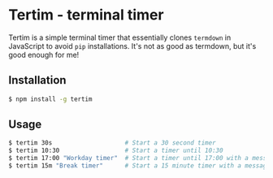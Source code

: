# Tertim - terminal timer

Tertim is a simple terminal timer that essentially clones `termdown` in JavaScript to avoid `pip` installations. It's not as good as termdown, but it's good enough for me!

## Installation

```bash
$ npm install -g tertim
```

## Usage

```bash
$ tertim 30s                    # Start a 30 second timer
$ tertim 10:30                  # Start a timer until 10:30
$ tertim 17:00 "Workday timer"  # Start a timer until 17:00 with a message
$ tertim 15m "Break timer"      # Start a 15 minute timer with a message
```
